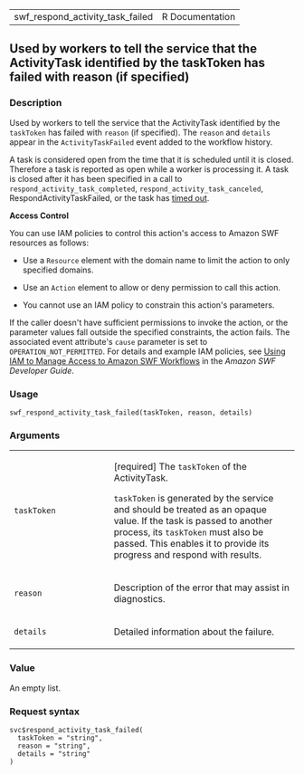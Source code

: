<table style="width: 100%;">
<tbody>
<tr class="odd">
<td>swf_respond_activity_task_failed</td>
<td style="text-align: right;">R Documentation</td>
</tr>
</tbody>
</table>

## Used by workers to tell the service that the ActivityTask identified by the taskToken has failed with reason (if specified)

### Description

Used by workers to tell the service that the ActivityTask identified by
the `taskToken` has failed with `reason` (if specified). The `reason`
and `details` appear in the `ActivityTaskFailed` event added to the
workflow history.

A task is considered open from the time that it is scheduled until it is
closed. Therefore a task is reported as open while a worker is
processing it. A task is closed after it has been specified in a call to
`respond_activity_task_completed`, `respond_activity_task_canceled`,
RespondActivityTaskFailed, or the task has [timed
out](https://docs.aws.amazon.com/amazonswf/latest/developerguide/swf-dg-basic.html#swf-dev-timeout-types).

**Access Control**

You can use IAM policies to control this action's access to Amazon SWF
resources as follows:

-   Use a `Resource` element with the domain name to limit the action to
    only specified domains.

-   Use an `Action` element to allow or deny permission to call this
    action.

-   You cannot use an IAM policy to constrain this action's parameters.

If the caller doesn't have sufficient permissions to invoke the action,
or the parameter values fall outside the specified constraints, the
action fails. The associated event attribute's `cause` parameter is set
to `OPERATION_NOT_PERMITTED`. For details and example IAM policies, see
[Using IAM to Manage Access to Amazon SWF
Workflows](https://docs.aws.amazon.com/amazonswf/latest/developerguide/swf-dev-iam.html)
in the *Amazon SWF Developer Guide*.

### Usage

    swf_respond_activity_task_failed(taskToken, reason, details)

### Arguments

<table>
<colgroup>
<col style="width: 35%" />
<col style="width: 65%" />
</colgroup>
<tbody>
<tr class="odd">
<td><code
id="swf_respond_activity_task_failed_:_taskToken">taskToken</code></td>
<td><p>[required] The <code>taskToken</code> of the ActivityTask.</p>
<p><code>taskToken</code> is generated by the service and should be
treated as an opaque value. If the task is passed to another process,
its <code>taskToken</code> must also be passed. This enables it to
provide its progress and respond with results.</p></td>
</tr>
<tr class="even">
<td><code
id="swf_respond_activity_task_failed_:_reason">reason</code></td>
<td><p>Description of the error that may assist in diagnostics.</p></td>
</tr>
<tr class="odd">
<td><code
id="swf_respond_activity_task_failed_:_details">details</code></td>
<td><p>Detailed information about the failure.</p></td>
</tr>
</tbody>
</table>

### Value

An empty list.

### Request syntax

    svc$respond_activity_task_failed(
      taskToken = "string",
      reason = "string",
      details = "string"
    )
